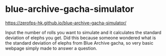 # blue-archive-gacha-simulator

https://zerofps-hk.github.io/blue-archive-gacha-simulator/

Input the number of rolls you want to simulate and it calculates the standard deviation of elephs you get.
Did this because someone wondered what is the standard deviation of elephs from Blue Archive gacha, so very basic webpage simply made to answer a question.